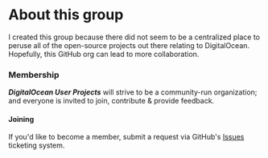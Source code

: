 About this group
================

I created this group because there did not seem to be a centralized place to peruse all of the open-source projects out there relating to DigitalOcean. Hopefully, this GitHub org can lead to more collaboration.

### Membership

***DigitalOcean User Projects*** will strive to be a community-run organization; and everyone is invited to join, contribute & provide feedback.

#### Joining

If you'd like to become a member, submit a request via GitHub's [Issues](https://github.com/DigitalOcean-User-Projects/about/issues) ticketing system.
